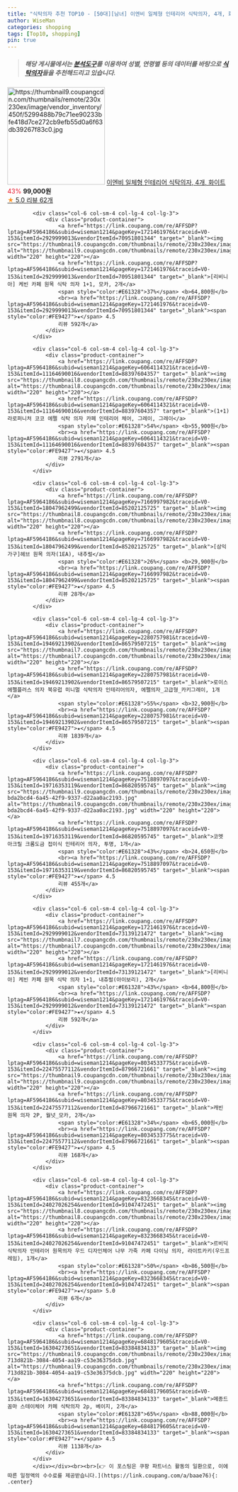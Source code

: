 ```yaml
---
title: "식탁의자 추천 TOP10 - [50대][남녀] 이엔비 일체형 인테리어 식탁의자, 4개, 화이트"
author: WiseMan
categories: shopping
tags: [Top10, shopping]
pin: true
---
```


> ##### 해당 게시물에서는 [**분석도구**](https://itemscout.io/)를 이용하여 **성별**, **연령별** 등의 데이터를 바탕으로 [**식탁의자**](https://link.coupang.com/a/baae76)들을 추천해드리고 있습니다.
<div class="container"><div class="row">
            <div class="col-6 col-sm-4 col-lg-4 col-lg-3">
                <div class="product-container">
                    <a href="https://link.coupang.com/re/AFFSDP?lptag=AF5964186&subid=wiseman1214&pageKey=8231860023&traceid=V0-153&itemId=23692955785&vendorItemId=90782673252" target="_blank"><img src="https://thumbnail9.coupangcdn.com/thumbnails/remote/230x230ex/image/vendor_inventory/450f/5299488b79c71ee90233bfe418d7ce272cb9efb55d0a6f63db39267f83c0.jpg" alt="https://thumbnail9.coupangcdn.com/thumbnails/remote/230x230ex/image/vendor_inventory/450f/5299488b79c71ee90233bfe418d7ce272cb9efb55d0a6f63db39267f83c0.jpg" width="220" height="220"></a>
                    <a href="https://link.coupang.com/re/AFFSDP?lptag=AF5964186&subid=wiseman1214&pageKey=8231860023&traceid=V0-153&itemId=23692955785&vendorItemId=90782673252" target="_blank">이엔비 일체형 인테리어 식탁의자, 4개, 화이트</a>
                    <span style="color:#E61328">43%</span> <b>99,000원</b>
                    <br><a href="https://link.coupang.com/re/AFFSDP?lptag=AF5964186&subid=wiseman1214&pageKey=8231860023&traceid=V0-153&itemId=23692955785&vendorItemId=90782673252" target="_blank"><span style="color:#FE9427">★</span> 5.0
                    리뷰 62개</a>
                </div>
            </div>
            
            <div class="col-6 col-sm-4 col-lg-4 col-lg-3">
                <div class="product-container">
                    <a href="https://link.coupang.com/re/AFFSDP?lptag=AF5964186&subid=wiseman1214&pageKey=1721461976&traceid=V0-153&itemId=2929999013&vendorItemId=70951801344" target="_blank"><img src="https://thumbnail9.coupangcdn.com/thumbnails/remote/230x230ex/image/vendor_inventory/0858/54df3e8b9c1bd4269c9d20d5ef1aed61e6984cf76e2ce9ee936cad4babb8.jpg" alt="https://thumbnail9.coupangcdn.com/thumbnails/remote/230x230ex/image/vendor_inventory/0858/54df3e8b9c1bd4269c9d20d5ef1aed61e6984cf76e2ce9ee936cad4babb8.jpg" width="220" height="220"></a>
                    <a href="https://link.coupang.com/re/AFFSDP?lptag=AF5964186&subid=wiseman1214&pageKey=1721461976&traceid=V0-153&itemId=2929999013&vendorItemId=70951801344" target="_blank">[리비니아] 케빈 카페 원목 식탁 의자 1+1, 모카, 2개</a>
                    <span style="color:#E61328">37%</span> <b>64,800원</b>
                    <br><a href="https://link.coupang.com/re/AFFSDP?lptag=AF5964186&subid=wiseman1214&pageKey=1721461976&traceid=V0-153&itemId=2929999013&vendorItemId=70951801344" target="_blank"><span style="color:#FE9427">★</span> 4.5
                    리뷰 592개</a>
                </div>
            </div>
            
            <div class="col-6 col-sm-4 col-lg-4 col-lg-3">
                <div class="product-container">
                    <a href="https://link.coupang.com/re/AFFSDP?lptag=AF5964186&subid=wiseman1214&pageKey=6064114321&traceid=V0-153&itemId=11164690016&vendorItemId=88397604357" target="_blank"><img src="https://thumbnail8.coupangcdn.com/thumbnails/remote/230x230ex/image/vendor_inventory/f7e6/47acfc7a23493ffa9d61a1f5d62bb789a51e50f31710cc3d6a247ec75dce.jpg" alt="https://thumbnail8.coupangcdn.com/thumbnails/remote/230x230ex/image/vendor_inventory/f7e6/47acfc7a23493ffa9d61a1f5d62bb789a51e50f31710cc3d6a247ec75dce.jpg" width="220" height="220"></a>
                    <a href="https://link.coupang.com/re/AFFSDP?lptag=AF5964186&subid=wiseman1214&pageKey=6064114321&traceid=V0-153&itemId=11164690016&vendorItemId=88397604357" target="_blank">(1+1) 라로퍼니처 코코 에펠 식탁 의자 카페 인테리어 체어, 그레이, 그레이</a>
                    <span style="color:#E61328">54%</span> <b>55,900원</b>
                    <br><a href="https://link.coupang.com/re/AFFSDP?lptag=AF5964186&subid=wiseman1214&pageKey=6064114321&traceid=V0-153&itemId=11164690016&vendorItemId=88397604357" target="_blank"><span style="color:#FE9427">★</span> 4.5
                    리뷰 2791개</a>
                </div>
            </div>
            
            <div class="col-6 col-sm-4 col-lg-4 col-lg-3">
                <div class="product-container">
                    <a href="https://link.coupang.com/re/AFFSDP?lptag=AF5964186&subid=wiseman1214&pageKey=7166997982&traceid=V0-153&itemId=18047962499&vendorItemId=85202125725" target="_blank"><img src="https://thumbnail8.coupangcdn.com/thumbnails/remote/230x230ex/image/0905_amir_furniture_max3k/327a/aa6012d7cc72874860cf745b74835248731abef4d811aba162099a75c59b.jpg" alt="https://thumbnail8.coupangcdn.com/thumbnails/remote/230x230ex/image/0905_amir_furniture_max3k/327a/aa6012d7cc72874860cf745b74835248731abef4d811aba162099a75c59b.jpg" width="220" height="220"></a>
                    <a href="https://link.coupang.com/re/AFFSDP?lptag=AF5964186&subid=wiseman1214&pageKey=7166997982&traceid=V0-153&itemId=18047962499&vendorItemId=85202125725" target="_blank">[삼익가구]헤브 원목 의자(1EA), 내추럴</a>
                    <span style="color:#E61328">26%</span> <b>29,900원</b>
                    <br><a href="https://link.coupang.com/re/AFFSDP?lptag=AF5964186&subid=wiseman1214&pageKey=7166997982&traceid=V0-153&itemId=18047962499&vendorItemId=85202125725" target="_blank"><span style="color:#FE9427">★</span> 4.5
                    리뷰 28개</a>
                </div>
            </div>
            
            <div class="col-6 col-sm-4 col-lg-4 col-lg-3">
                <div class="product-container">
                    <a href="https://link.coupang.com/re/AFFSDP?lptag=AF5964186&subid=wiseman1214&pageKey=2280757981&traceid=V0-153&itemId=19469213902&vendorItemId=86579507215" target="_blank"><img src="https://thumbnail7.coupangcdn.com/thumbnails/remote/230x230ex/image/vendor_inventory/b633/8f3170d6dfdc36ad6449c3b330b7691674c0d82413f20e4de365f5295310.jpg" alt="https://thumbnail7.coupangcdn.com/thumbnails/remote/230x230ex/image/vendor_inventory/b633/8f3170d6dfdc36ad6449c3b330b7691674c0d82413f20e4de365f5295310.jpg" width="220" height="220"></a>
                    <a href="https://link.coupang.com/re/AFFSDP?lptag=AF5964186&subid=wiseman1214&pageKey=2280757981&traceid=V0-153&itemId=19469213902&vendorItemId=86579507215" target="_blank">로이스 에펠플러스 의자 북유럽 미니멀 식탁의자 인테리어의자, 에펠의자_고급형_카키그레이, 1개</a>
                    <span style="color:#E61328">55%</span> <b>32,900원</b>
                    <br><a href="https://link.coupang.com/re/AFFSDP?lptag=AF5964186&subid=wiseman1214&pageKey=2280757981&traceid=V0-153&itemId=19469213902&vendorItemId=86579507215" target="_blank"><span style="color:#FE9427">★</span> 4.5
                    리뷰 1839개</a>
                </div>
            </div>
            
            <div class="col-6 col-sm-4 col-lg-4 col-lg-3">
                <div class="product-container">
                    <a href="https://link.coupang.com/re/AFFSDP?lptag=AF5964186&subid=wiseman1214&pageKey=7518897097&traceid=V0-153&itemId=19716353119&vendorItemId=86820595745" target="_blank"><img src="https://thumbnail9.coupangcdn.com/thumbnails/remote/230x230ex/image/retail/images/533444411554960-bda2bcd4-6a45-42f9-9337-d22aa0ac2193.jpg" alt="https://thumbnail9.coupangcdn.com/thumbnails/remote/230x230ex/image/retail/images/533444411554960-bda2bcd4-6a45-42f9-9337-d22aa0ac2193.jpg" width="220" height="220"></a>
                    <a href="https://link.coupang.com/re/AFFSDP?lptag=AF5964186&subid=wiseman1214&pageKey=7518897097&traceid=V0-153&itemId=19716353119&vendorItemId=86820595745" target="_blank">코멧 아크릴 크롬도금 접이식 인테리어 의자, 투명, 1개</a>
                    <span style="color:#E61328">43%</span> <b>24,650원</b>
                    <br><a href="https://link.coupang.com/re/AFFSDP?lptag=AF5964186&subid=wiseman1214&pageKey=7518897097&traceid=V0-153&itemId=19716353119&vendorItemId=86820595745" target="_blank"><span style="color:#FE9427">★</span> 4.5
                    리뷰 455개</a>
                </div>
            </div>
            
            <div class="col-6 col-sm-4 col-lg-4 col-lg-3">
                <div class="product-container">
                    <a href="https://link.coupang.com/re/AFFSDP?lptag=AF5964186&subid=wiseman1214&pageKey=1721461976&traceid=V0-153&itemId=2929999012&vendorItemId=73139121472" target="_blank"><img src="https://thumbnail7.coupangcdn.com/thumbnails/remote/230x230ex/image/vendor_inventory/32ef/0c8a48a9fb4b890120f5f616db4f892439f358fdcc9f5feec2a5ed707e55.jpg" alt="https://thumbnail7.coupangcdn.com/thumbnails/remote/230x230ex/image/vendor_inventory/32ef/0c8a48a9fb4b890120f5f616db4f892439f358fdcc9f5feec2a5ed707e55.jpg" width="220" height="220"></a>
                    <a href="https://link.coupang.com/re/AFFSDP?lptag=AF5964186&subid=wiseman1214&pageKey=1721461976&traceid=V0-153&itemId=2929999012&vendorItemId=73139121472" target="_blank">[리비니아] 케빈 카페 원목 식탁 의자 1+1, 내츄럴(아이보리), 2개</a>
                    <span style="color:#E61328">43%</span> <b>64,800원</b>
                    <br><a href="https://link.coupang.com/re/AFFSDP?lptag=AF5964186&subid=wiseman1214&pageKey=1721461976&traceid=V0-153&itemId=2929999012&vendorItemId=73139121472" target="_blank"><span style="color:#FE9427">★</span> 4.5
                    리뷰 592개</a>
                </div>
            </div>
            
            <div class="col-6 col-sm-4 col-lg-4 col-lg-3">
                <div class="product-container">
                    <a href="https://link.coupang.com/re/AFFSDP?lptag=AF5964186&subid=wiseman1214&pageKey=8034533775&traceid=V0-153&itemId=22475577112&vendorItemId=87966721661" target="_blank"><img src="https://thumbnail9.coupangcdn.com/thumbnails/remote/230x230ex/image/0905_amir_furniture_max3k/8521/65ed02127dfaddb2e3fb836a025931bbad33eaf3634dfce7a3a343fc93e8.jpg" alt="https://thumbnail9.coupangcdn.com/thumbnails/remote/230x230ex/image/0905_amir_furniture_max3k/8521/65ed02127dfaddb2e3fb836a025931bbad33eaf3634dfce7a3a343fc93e8.jpg" width="220" height="220"></a>
                    <a href="https://link.coupang.com/re/AFFSDP?lptag=AF5964186&subid=wiseman1214&pageKey=8034533775&traceid=V0-153&itemId=22475577112&vendorItemId=87966721661" target="_blank">캐빈 원목 의자 2P, 월넛_모카, 2개</a>
                    <span style="color:#E61328">34%</span> <b>65,000원</b>
                    <br><a href="https://link.coupang.com/re/AFFSDP?lptag=AF5964186&subid=wiseman1214&pageKey=8034533775&traceid=V0-153&itemId=22475577112&vendorItemId=87966721661" target="_blank"><span style="color:#FE9427">★</span> 4.5
                    리뷰 168개</a>
                </div>
            </div>
            
            <div class="col-6 col-sm-4 col-lg-4 col-lg-3">
                <div class="product-container">
                    <a href="https://link.coupang.com/re/AFFSDP?lptag=AF5964186&subid=wiseman1214&pageKey=8323668345&traceid=V0-153&itemId=24027026254&vendorItemId=91047472451" target="_blank"><img src="https://thumbnail8.coupangcdn.com/thumbnails/remote/230x230ex/image/vendor_inventory/1fc6/9b94e5edf2d4630712ddbb14e648da1f7ef8d836ce2a740b4b7db9254db9.png" alt="https://thumbnail8.coupangcdn.com/thumbnails/remote/230x230ex/image/vendor_inventory/1fc6/9b94e5edf2d4630712ddbb14e648da1f7ef8d836ce2a740b4b7db9254db9.png" width="220" height="220"></a>
                    <a href="https://link.coupang.com/re/AFFSDP?lptag=AF5964186&subid=wiseman1214&pageKey=8323668345&traceid=V0-153&itemId=24027026254&vendorItemId=91047472451" target="_blank">르비딕 식탁의자 인테리어 원목의자 우드 디자인체어 나무 가죽 카페 다이닝 의자, 라이트카키(우드프레임), 1개</a>
                    <span style="color:#E61328">50%</span> <b>86,500원</b>
                    <br><a href="https://link.coupang.com/re/AFFSDP?lptag=AF5964186&subid=wiseman1214&pageKey=8323668345&traceid=V0-153&itemId=24027026254&vendorItemId=91047472451" target="_blank"><span style="color:#FE9427">★</span> 5.0
                    리뷰 6개</a>
                </div>
            </div>
            
            <div class="col-6 col-sm-4 col-lg-4 col-lg-3">
                <div class="product-container">
                    <a href="https://link.coupang.com/re/AFFSDP?lptag=AF5964186&subid=wiseman1214&pageKey=6848179605&traceid=V0-153&itemId=16304273651&vendorItemId=83384834133" target="_blank"><img src="https://thumbnail9.coupangcdn.com/thumbnails/remote/230x230ex/image/retail/images/2970585740378947-713d821b-3084-4054-aa19-c53e36375dcb.jpg" alt="https://thumbnail9.coupangcdn.com/thumbnails/remote/230x230ex/image/retail/images/2970585740378947-713d821b-3084-4054-aa19-c53e36375dcb.jpg" width="220" height="220"></a>
                    <a href="https://link.coupang.com/re/AFFSDP?lptag=AF5964186&subid=wiseman1214&pageKey=6848179605&traceid=V0-153&itemId=16304273651&vendorItemId=83384834133" target="_blank">메종드꼼마 스테이체어 카페 식탁의자 2p, 베이지, 2개</a>
                    <span style="color:#E61328">65%</span> <b>88,000원</b>
                    <br><a href="https://link.coupang.com/re/AFFSDP?lptag=AF5964186&subid=wiseman1214&pageKey=6848179605&traceid=V0-153&itemId=16304273651&vendorItemId=83384834133" target="_blank"><span style="color:#FE9427">★</span> 4.5
                    리뷰 1138개</a>
                </div>
            </div>
            </div></div><br><br>[👉 이 포스팅은 쿠팡 파트너스 활동의 일환으로, 이에 따른 일정액의 수수료를 제공받습니다.](https://link.coupang.com/a/baae76){: .center}